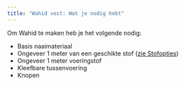 ```yaml
---
title: "Wahid vest: Wat je nodig hebt"
---
```


Om Wahid te maken heb je het volgende nodig:

- Basis naaimateriaal
- Ongeveer 1 meter van een geschikte stof ([zie Stofopties](/docs/patterns/wahid/fabric))
- Ongeveer 1 meter voeringstof
- Kleefbare tussenvoering
- Knopen
